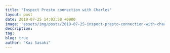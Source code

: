 ```yaml
---
title: "Inspect Presto connection with Charles"
layout: post
date: 2019-07-25 14:03:58 +0900
image: 'assets/img/posts/2019-07-25-inspect-presto-connection-with-charles/catch.jpg'
description:
tag:
blog: true
author: "Kai Sasaki"
---
```

